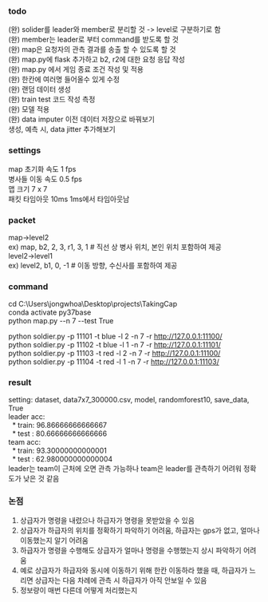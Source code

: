 ### todo  
(완) solider를 leader와 member로 분리할 것 -> level로 구분하기로 함  
(완) member는 leader로 부터 command를 받도록 할 것  
(완) map은 요청자의 관측 결과를 송출 할 수 있도록 할 것  
(완) map.py에 flask 추가하고 b2, r2에 대한 요청 응답 작성  
(완) map.py 에서 게임 종료 조건 작성 및 적용  
(완) 한칸에 여러명 들어올수 있게 수정  
(완) 랜덤 데이터 생성  
(완) train test 코드 작성 측정  
(완) 모델 적용  
(완) data imputer 이전 데이터 저장으로 바꿔보기  
생성, 예측 시, data jitter 추가해보기  

### settings  
map 초기화 속도 1 fps  
병사들 이동 속도 0.5 fps  
맵 크기 7 x 7  
패킷 타임아웃 10ms  1ms에서 타임아웃남

### packet  
map->level2  
ex) map, b2, 2, 3, r1, 3, 1 # 직선 상 병사 위치, 본인 위치 포함하여 제공  
level2->level1  
ex) level2, b1, 0, -1 # 이동 방향, 수신사를 포함하여 제공  

### command  
cd C:\Users\jongwhoa\Desktop\projects\TakingCap  
conda activate py37base  
python map.py --n 7 --test True  

python soldier.py -p 11101 -t blue -l 2 -n 7 -r http://127.0.0.1:11100/  
python soldier.py -p 11102 -t blue -l 1 -n 7 -r http://127.0.0.1:11101/  
python soldier.py -p 11103 -t red  -l 2 -n 7 -r http://127.0.0.1:11100/  
python soldier.py -p 11104 -t red  -l 1 -n 7 -r http://127.0.0.1:11103/  

### result
setting: dataset, data7x7_300000.csv, model, randomforest10, save_data, True  
leader acc:  
&nbsp;&nbsp;* train: 96.86666666666667  
&nbsp;&nbsp;* test : 80.66666666666666  
team   acc:  
&nbsp;&nbsp;* train: 93.30000000000001  
&nbsp;&nbsp;* test : 62.980000000000004  
leader는 team이 근처에 오면 관측 가능하나 team은 leader를 관측하기 어려워 정확도가 낮은 것 같음  

### 논점
1. 상급자가 명령을 내렸으나 하급자가 명령을 못받았을 수 있음  
2. 상급자가 하급자의 위치를 정확하기 파악하기 어려움, 하급자는 gps가 없고, 얼마나 이동했는지 알기 어려움  
3. 하급자가 명령을 수행해도 상급자가 얼마나 명령을 수행했는지 상시 파악하기 어려움  
4. 예로 상급자가 하급자와 동시에 이동하기 위해 한칸 이동하라 했을 때, 
   하급자가 느리면 상급자는 다음 차례에 관측 시 하급자가 아직 안보일 수 있음  
5. 정보량이 매번 다른데 어떻게 처리했는지  
